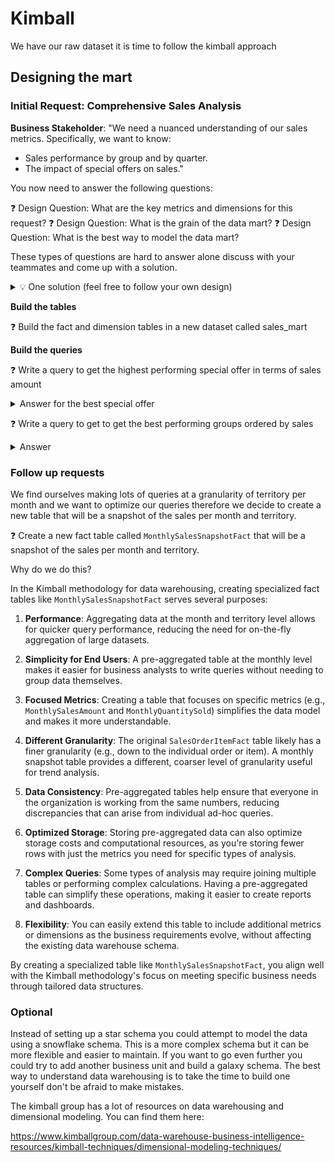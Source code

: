 # Kimball

We have our raw dataset it is time to follow the kimball approach

## Designing the mart


### Initial Request: Comprehensive Sales Analysis

**Business Stakeholder**: "We need a nuanced understanding of our sales metrics. Specifically, we want to know:
- Sales performance by group and by quarter.
- The impact of special offers on sales."

You now need to answer the following questions:

❓ Design Question: What are the key metrics and dimensions for this request?
❓ Design Question: What is the grain of the data mart?
❓ Design Question: What is the best way to model the data mart?

These types of questions are hard to answer alone discuss with your teammates and come up with a solution.

<details>
<summary markdown='span'>💡 One solution (feel free to follow your own design)</summary>

**Data Engineer's Action**: To tackle this request, you decide to create a sales-focused data mart. You identify the following dimension tables: `TerritoryDim`, `SpecialOfferDim, and `DateDim`. Your central fact table is `Fact_Sales`, which holds the key metrics like `SalesAmount`, `Quantity`, and foreign keys to dimension tables for a first fact table we normally want to go the finest grain possible to item by item


</details>


**Build the tables**

❓ Build the  fact and dimension tables in a new dataset called sales_mart


**Build the queries**

❓ Write a query to get the highest performing special offer in terms of sales amount

<details>
<summary markdown='span'>Answer for the best special offer</summary>

````
Volume Discount 11 to 14

78343230.562850073

0.02
````

</details>



❓ Write a query to get to get the best performing groups ordered by sales

<details>
<summary markdown='span'>Answer </summary>

| Row | SalesGroup    | TotalSales          |
|-----|--------------|---------------------|
| 1   | North America | 1,269,653,778.60    |
| 2   | Europe        | 317,402,948.45      |
| 3   | Pacific       | 170,485,375.35      |

</details>




### Follow up requests

We find ourselves making lots of queries at a granularity of territory per month and we want to optimize our queries therefore we decide to create a new table that will be a snapshot of the sales per month and territory.

❓ Create a new fact table called `MonthlySalesSnapshotFact` that will be a snapshot of the sales per month and territory.

Why do we do this?

In the Kimball methodology for data warehousing, creating specialized fact tables like `MonthlySalesSnapshotFact` serves several purposes:

1. **Performance**: Aggregating data at the month and territory level allows for quicker query performance, reducing the need for on-the-fly aggregation of large datasets.

2. **Simplicity for End Users**: A pre-aggregated table at the monthly level makes it easier for business analysts to write queries without needing to group data themselves.

3. **Focused Metrics**: Creating a table that focuses on specific metrics (e.g., `MonthlySalesAmount` and `MonthlyQuantitySold`) simplifies the data model and makes it more understandable.

4. **Different Granularity**: The original `SalesOrderItemFact` table likely has a finer granularity (e.g., down to the individual order or item). A monthly snapshot table provides a different, coarser level of granularity useful for trend analysis.

5. **Data Consistency**: Pre-aggregated tables help ensure that everyone in the organization is working from the same numbers, reducing discrepancies that can arise from individual ad-hoc queries.

6. **Optimized Storage**: Storing pre-aggregated data can also optimize storage costs and computational resources, as you're storing fewer rows with just the metrics you need for specific types of analysis.

7. **Complex Queries**: Some types of analysis may require joining multiple tables or performing complex calculations. Having a pre-aggregated table can simplify these operations, making it easier to create reports and dashboards.

8. **Flexibility**: You can easily extend this table to include additional metrics or dimensions as the business requirements evolve, without affecting the existing data warehouse schema.

By creating a specialized table like `MonthlySalesSnapshotFact`, you align well with the Kimball methodology's focus on meeting specific business needs through tailored data structures.

### Optional

Instead of setting up a star schema you could attempt to model the data using a snowflake schema. This is a more complex schema but it can be more flexible and easier to maintain. If you want to go even further you could try to add another business unit and build a galaxy schema. The best way to understand data warehousing is to take the time to build one yourself don't be afraid to make mistakes.

The kimball group has a lot of resources on data warehousing and dimensional modeling. You can find them here:

https://www.kimballgroup.com/data-warehouse-business-intelligence-resources/kimball-techniques/dimensional-modeling-techniques/
